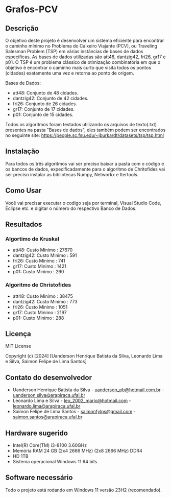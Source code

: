 # Grafos-PCV

## Descrição
O objetivo deste projeto é desenvolver um sistema eficiente para encontrar o caminho mínimo no Problema do Caixeiro Viajante (PCV), ou Traveling Salesman Problem (TSP) em várias instâncias de bases de dados específicas. As bases de dados utilizadas são att48, dantzig42, fri26, gr17 e p01. O TSP é um problema clássico de otimização combinatória em que o objetivo é encontrar o caminho mais curto que visita todos os pontos (cidades) exatamente uma vez e retorna ao ponto de origem.

Bases de Dados:

* att48:     Conjunto de 48 cidades.
* dantzig42: Conjunto de 42 cidades.
* fri26:     Conjunto de 26 cidades.
* gr17:      Conjunto de 17 cidades.
* p01:       Conjunto de 15 cidades.

Todos os algoritmos foram testados utilizando os arquivos de texto(.txt) presentes na pasta "Bases de dados", eles também podem ser encontrados no seguinte site:
https://people.sc.fsu.edu/~jburkardt/datasets/tsp/tsp.html

## Instalação
Para todos os três algoritmos vai ser preciso baixar a pasta com o código e os bancos de dados, expecificadamente para o algoritmo de Chritofides vai ser preciso instalar as bibliotecas Numpy, Networkx e Itertools.

## Como Usar
Você vai precisar executar o codigo seja por terminal, Visual Studio Code, Eclipse etc. e digitar o número do respectivo Banco de Dados.

## Resultados
### Algortimo de Kruskal

* att48:     Custo Minimo : 27670
* dantzig42: Custo Minimo : 591
* fri26:     Custo Minimo : 741
* gr17:      Custo Minimo : 1421
* p01:       Custo Minimo : 260

### Algoritmo de Christofides

* att48:     Custo Minimo : 38475
* dantzig42: Custo Minimo : 773
* fri26:     Custo Minimo : 1051
* gr17:      Custo Minimo : 2197
* p01:       Custo Minimo : 288

## Licença
MIT License

Copyright (c) [2024] [Uanderson Henrique Batista da Silva, Leonardo Lima e Silva, Saimon Felipe de Lima Santos]


## Contato do desenvolvedor
* Uanderson Henrique Batista da Silva - uanderson_pb@hotmail.com.br - uanderson.silva@arapiraca.ufal.br
* Leonardo Lima e Silva - leo_2002_mario@hotmail.com - leonardo.lima@arapiraca.ufal.br
* Saimon Felipe de Lima Santos - saimonfylps@gmail.com - saimon.santos@arapiraca.ufal.br

## Hardware sugerido
* Intel(R) Core(TM) i3-8100 3.60GHz
* Memória RAM 24 GB (2x4 2666 MHz) (2x8 2666 MHz) DDR4
* HD 1TB
* Sistema operacional Windows 11 64 bits

## Software necessário
Todo o projeto está rodando em Windows 11 versão 23H2 (recomendado).
